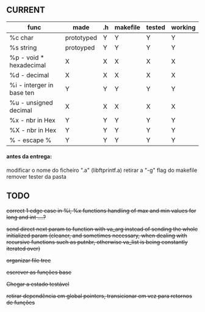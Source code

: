
## CURRENT


|	func | made | .h | makefile | tested | working |
| --- | --- | --- | --- | --- | --- |
| %c char	| prototyped | Y | Y | Y | Y |
| %s string	| protoyped | Y | Y | Y | Y |
| %p - void * hexadecimal | X | X | X | X | X |
| %d - decimal	| X | X | X | X | X |
| %i - interger in base ten	| Y | Y | Y | Y | Y |
| %u - unsigned decimal	| X | X | X | X | X |
| %x - nbr in Hex	| Y | Y | Y | Y | Y |
| %X - nbr in Hex	| Y | Y | Y | Y | Y |
| % - escape %		| Y | Y | Y | Y | Y |

#### antes da entrega: 
modificar o nome do ficheiro ".a"
(libftprintf.a)
retirar a "-g" flag do makefile 
remover tester da pasta


## TODO
~~correct 1 edge case in %i, %x functions handling of max and min values for long and int ....?~~

~~send direct next param to function with va_arg instead of sending the whole initialized param (cleaner, and sometimes necessary, when dealing with recursive functions such as putnbr, otherwise va_list is being constantly iterated over)~~

~~organizar file tree~~

~~escrever as funções base~~

~~Chegar a estado testável~~

~~retirar dependência em global pointers, transicionar em vez para retornos de funções~~
